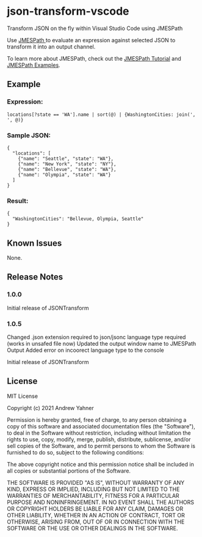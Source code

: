 # json-transform-vscode
Transform JSON on the fly within Visual Studio Code using JMESPath

Use [JMESPath ](https://jmespath.org) to evaluate an expression against selected JSON to transform it into an output channel.

To learn more about JMESPath, check out the [JMESPath Tutorial](http://jmespath.org/tutorial.html) and [JMESPath Examples](https://jmespath.org/examples.html).

## Example

### Expression:
```
locations[?state == 'WA'].name | sort(@) | {WashingtonCities: join(', ', @)}
```

### Sample JSON:
```
{
  "locations": [
    {"name": "Seattle", "state": "WA"},
    {"name": "New York", "state": "NY"},
    {"name": "Bellevue", "state": "WA"},
    {"name": "Olympia", "state": "WA"}
  ]
}
```

### Result:
```
{
  "WashingtonCities": "Bellevue, Olympia, Seattle"
}
```

## Known Issues

None.

## Release Notes

### 1.0.0

Initial release of JSONTransform

### 1.0.5
Changed .json extension required to json/jsonc language type required (works in unsafed file now)
Updated the output window name to JMESPath Output
Added error on incoorect language type to the console

Initial release of JSONTransform

## License

MIT License

Copyright (c) 2021 Andrew Yahner

Permission is hereby granted, free of charge, to any person obtaining a copy
of this software and associated documentation files (the "Software"), to deal
in the Software without restriction, including without limitation the rights
to use, copy, modify, merge, publish, distribute, sublicense, and/or sell
copies of the Software, and to permit persons to whom the Software is
furnished to do so, subject to the following conditions:

The above copyright notice and this permission notice shall be included in all
copies or substantial portions of the Software.

THE SOFTWARE IS PROVIDED "AS IS", WITHOUT WARRANTY OF ANY KIND, EXPRESS OR
IMPLIED, INCLUDING BUT NOT LIMITED TO THE WARRANTIES OF MERCHANTABILITY,
FITNESS FOR A PARTICULAR PURPOSE AND NONINFRINGEMENT. IN NO EVENT SHALL THE
AUTHORS OR COPYRIGHT HOLDERS BE LIABLE FOR ANY CLAIM, DAMAGES OR OTHER
LIABILITY, WHETHER IN AN ACTION OF CONTRACT, TORT OR OTHERWISE, ARISING FROM,
OUT OF OR IN CONNECTION WITH THE SOFTWARE OR THE USE OR OTHER DEALINGS IN THE
SOFTWARE.
